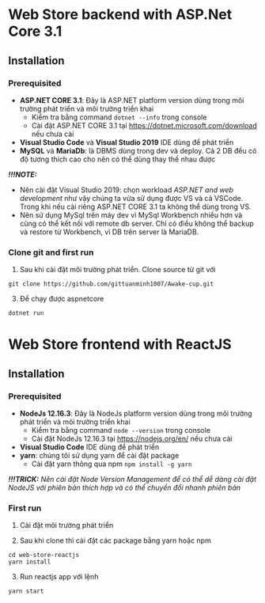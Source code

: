 # Web Store backend with ASP.<i></i>Net Core 3.1

## Installation

### Prerequisited

* **ASP.<i></i>NET CORE 3.1**: Đây là ASP.<i></i>NET platform version dùng trong môi trường phát triển và môi trường triển khai
    * Kiểm tra bằng command `dotnet --info` trong console
    * Cài đặt ASP.<i></i>NET CORE 3.1 tại https://dotnet.microsoft.com/download nếu chưa cài
* **Visual Studio Code** và **Visual Studio 2019** IDE dùng để phát triển
* **MySQL** và **MariaDb**: là DBMS dùng trong dev và deploy. Cả 2 DB đều có độ tương thích cao cho nên có thể dùng thay thế nhau được

***!!!NOTE:***
* Nên cài đặt Visual Studio 2019: chọn workload *ASP.<i></i>NET and web development* như vậy chúng ta vừa sử dụng được VS và cả VSCode. Trong khi nếu cài riêng ASP.<i></i>NET CORE 3.1 ta không thể dùng trong VS.
* Nên sử dụng MySql trên máy dev vì MySql Workbench nhiều hơn và cũng có thể kết nối với remote db server. Chỉ có điều không thể backup và restore từ Workbench, vì DB trên server là MariaDB.

### Clone git and first run

1. Sau khi cài đặt môi trường phát triển. Clone source từ git với
```
git clone https://github.com/gittuanminh1007/Awake-cup.git
```

3.  Để chạy được aspnetcore
```
dotnet run
```

# Web Store frontend with ReactJS


## Installation

### Prerequisited

* **NodeJs 12.16.3**: Đây là NodeJs platform version dùng trong môi trường phát triển và môi trường triển khai
    * Kiểm tra bằng command `node --version` trong console
    * Cài đặt NodeJs 12.16.3 tại https://nodejs.org/en/ nếu chưa cài
* **Visual Studio Code** IDE dùng để phát triển
* **yarn**: chúng tôi sử dụng yarn để cài đặt package
    * Cài đặt yarn thông qua npm `npm install -g yarn`

***!!!TRICK:*** *Nên cài đặt Node Version Management để có thể dễ dàng cài đặt NodeJS với phiên bản thích hợp và có thể chuyển đổi nhanh phiên bản*

### First run

1. Cài đặt môi trường phát triển

2. Sau khi clone thì cài đặt các package bằng yarn hoặc npm
```
cd web-store-reactjs
yarn install
```

3.  Run reactjs app với lệnh
```
yarn start
```
